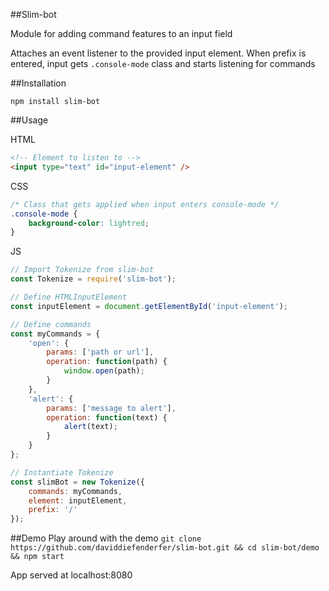 ##Slim-bot

Module for adding command features to an input field

Attaches an event listener to the provided input element. When prefix is entered,
input gets `.console-mode` class and starts listening for commands

##Installation

`npm install slim-bot`

##Usage

HTML
```html
<!-- Element to listen to -->
<input type="text" id="input-element" />
```

CSS
```css
/* Class that gets applied when input enters console-mode */
.console-mode {
    background-color: lightred;
}
```

JS
```js
// Import Tokenize from slim-bot
const Tokenize = require('slim-bot');

// Define HTMLInputElement
const inputElement = document.getElementById('input-element');

// Define commands
const myCommands = {
    'open': {
        params: ['path or url'],
        operation: function(path) {
            window.open(path);
        }
    },
    'alert': {
        params: ['message to alert'],
        operation: function(text) {
            alert(text);
        }
    }
};

// Instantiate Tokenize
const slimBot = new Tokenize({
    commands: myCommands,
    element: inputElement,
    prefix: '/'
});

```

##Demo
Play around with the demo
`git clone https://github.com/daviddiefenderfer/slim-bot.git && cd slim-bot/demo && npm start`

App served at localhost:8080
